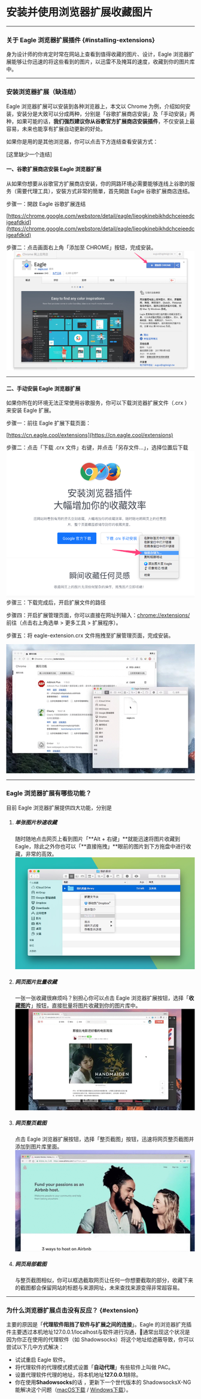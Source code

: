 # 安装并使用浏览器扩展收藏图片

---

### 关于 Eagle 浏览器扩展插件 {#installing-extensions}

身为设计师的你肯定时常在网站上查看到值得收藏的图片、设计，Eagle 浏览器扩展能够让你迅速的将这些看到的图片，以迅雷不及掩耳的速度，收藏到你的图片库中。

---

### 安装浏览器扩展（缺连结）

Eagle 浏览器扩展可以安装到各种浏览器上，本文以 Chrome 为例，介绍如何安装，安装分是大致可以分成两种，分别是「谷歌扩展商店安装」及「手动安装」两种，如果可能的话，**我们强烈建议你从谷歌官方扩展商店安装插件**，不仅安装上最容易，未来也能享有扩展自动更新的好处。

如果你是用的是其他浏览器，你可以点击下方连结查看安装方式：

\[这里缺少一个连结\]

#### 一、谷歌扩展商店安装 Eagle 浏览器扩展

从如果你想要从谷歌官方扩展商店安装，你的网路环境必需要能够连线上谷歌的服务（需要代理工具），安裝方式非常的簡單，首先開啟 Eagle 谷歌扩展商店连结。

步骤一：開啟 Eagle 谷歌扩展连结

[https://chrome.google.com/webstore/detail/eagle/lieogkinebikhdchceieedcigeafdkid](https://chrome.google.com/webstore/detail/eagle/lieogkinebikhdchceieedcigeafdkid)

步骤二：点击画面右上角「添加至 CHROME」按钮，完成安装。![](/assets/eagle-install-chrome-extension.png)

---

#### 二、手动安装 Eagle 浏览器扩展

如果你所在的环境无法正常使用谷歌服务，你可以下载浏览器扩展文件（.crx ）来安装 Eagle 扩展。

步骤一：前往 Eagle 扩展下载页面：

[https://cn.eagle.cool/extensions](https://cn.eagle.cool/extensions)

步骤二：点击「下载 .crx 文件」右键，并点击「另存文件...」，选择位置后下载![](/assets/eagle-chrome-extension-install-manual.png)步骤三：下载完成后，开启扩展文件的路径

步骤四：开启扩展管理页面，你可以直接在网址列输入：[chrome://extensions/](chrome://extensions/) 前往（点击右上角选单 &gt; 更多工具 &gt; 扩展程序）。

步骤五：将 eagle-extension.crx 文件拖拽至扩展管理页面，完成安装。

![](https://github.com/Augus/Eagle-Documents/blob/master/assets/eagle-extension-tips.gif?raw=true)

---

### Eagle 浏览器扩展有哪些功能？

目前 Eagle 浏览器扩展提供四大功能，分别是

1. ##### 单张图片秒速收藏

   随时随地点击网页上看到图片「**Alt + 右键」**就能迅速将图片收藏到 Eagle，除此之外你也可以「**直接拖拽」**眼前的图片到下方拖盘中进行收藏，非常的高效。  
   ![](/assets/backup-step-2.png)

2. ##### 网页图片批量收藏

   一张一张收藏很麻烦吗？别担心你可以点击 Eagle 浏览器扩展按钮，选择「**收藏图片**」按钮，直接批量将图片收藏到你的图片库中。  
   ![](https://github.com/Augus/Eagle-Documents/blob/master/assets/extension_batch_collect.gif?raw=true)

3. ##### 网页整页截图

   点击 Eagle 浏览器扩展按钮，选择「整页截图」按钮，迅速将网页整页截图并添加到图片库里面。  
   ![](https://github.com/Augus/Eagle-Documents/blob/master/assets/extension_entrie_capture.gif?raw=true)

4. ##### 网页局部截图

   与整页截图相似，你可以框选截取网页让任何一你想要截取的部分，收藏下来的截图都会保留网站的标题与来源网址，未来查找来源变得非常超容易。

---

### 为什么浏览器扩展点击没有反应？ {#extension}

主要的原因是「**代理软件阻挡了软件与扩展之间的连接**」。Eagle 的浏览器扩充插件主要透过本机地址127.0.0.1/localhost与软件进行沟通，通常出现这个状况是因为你正在使用的代理软件（如 Shadowsocks）将这个地址给遮蔽导致，你可以尝试以下几中方式解决：

* 试试重启 Eagle 软件。
* 将代理软件的代理模式模式设置「**自动代理**」有些软件上叫做 PAC。
* 设置代理软件代理的地址，将本机地址**127.0.0.1**排除。
* 你在使用**Shadowsocks**的话 ，更新下一个世代版本的 ShadowsocksX-NG 能解决这个问题（[macOS下载](https://github.com/shadowsocks/ShadowsocksX-NG/releases) / [Windows下载](https://github.com/shadowsocks/shadowsocks-windows/releases)）。



